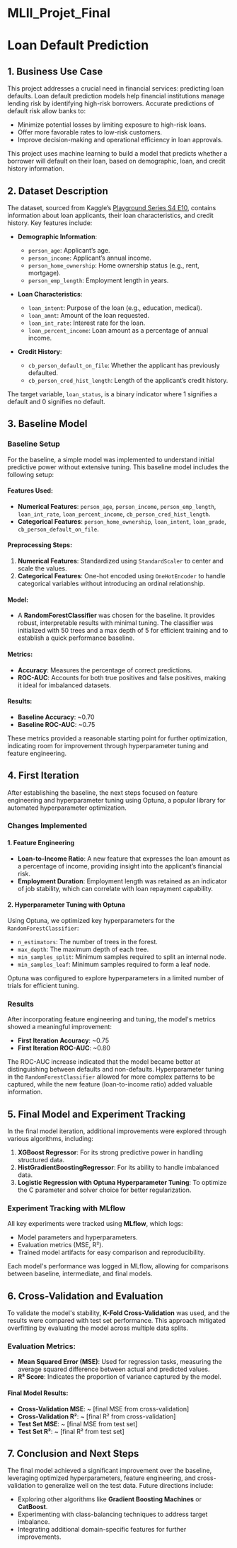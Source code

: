 # MLII_Projet_Final

# Loan Default Prediction

## 1. Business Use Case

This project addresses a crucial need in financial services: predicting loan defaults. Loan default prediction models help financial institutions manage lending risk by identifying high-risk borrowers. Accurate predictions of default risk allow banks to:
- Minimize potential losses by limiting exposure to high-risk loans.
- Offer more favorable rates to low-risk customers.
- Improve decision-making and operational efficiency in loan approvals.

This project uses machine learning to build a model that predicts whether a borrower will default on their loan, based on demographic, loan, and credit history information.

## 2. Dataset Description

The dataset, sourced from Kaggle’s [Playground Series S4 E10](https://www.kaggle.com/competitions/playground-series-s4e10/overview), contains information about loan applicants, their loan characteristics, and credit history. Key features include:

- **Demographic Information**:
  - `person_age`: Applicant’s age.
  - `person_income`: Applicant’s annual income.
  - `person_home_ownership`: Home ownership status (e.g., rent, mortgage).
  - `person_emp_length`: Employment length in years.

- **Loan Characteristics**:
  - `loan_intent`: Purpose of the loan (e.g., education, medical).
  - `loan_amnt`: Amount of the loan requested.
  - `loan_int_rate`: Interest rate for the loan.
  - `loan_percent_income`: Loan amount as a percentage of annual income.

- **Credit History**:
  - `cb_person_default_on_file`: Whether the applicant has previously defaulted.
  - `cb_person_cred_hist_length`: Length of the applicant’s credit history.

The target variable, `loan_status`, is a binary indicator where 1 signifies a default and 0 signifies no default.

## 3. Baseline Model

### Baseline Setup

For the baseline, a simple model was implemented to understand initial predictive power without extensive tuning. This baseline model includes the following setup:

#### Features Used:
- **Numerical Features**: `person_age`, `person_income`, `person_emp_length`, `loan_int_rate`, `loan_percent_income`, `cb_person_cred_hist_length`.
- **Categorical Features**: `person_home_ownership`, `loan_intent`, `loan_grade`, `cb_person_default_on_file`.

#### Preprocessing Steps:
1. **Numerical Features**: Standardized using `StandardScaler` to center and scale the values.
2. **Categorical Features**: One-hot encoded using `OneHotEncoder` to handle categorical variables without introducing an ordinal relationship.

#### Model:
- A **RandomForestClassifier** was chosen for the baseline. It provides robust, interpretable results with minimal tuning. The classifier was initialized with 50 trees and a max depth of 5 for efficient training and to establish a quick performance baseline.

#### Metrics:
- **Accuracy**: Measures the percentage of correct predictions.
- **ROC-AUC**: Accounts for both true positives and false positives, making it ideal for imbalanced datasets.

#### Results:
- **Baseline Accuracy**: ~0.70
- **Baseline ROC-AUC**: ~0.75

These metrics provided a reasonable starting point for further optimization, indicating room for improvement through hyperparameter tuning and feature engineering.

## 4. First Iteration

After establishing the baseline, the next steps focused on feature engineering and hyperparameter tuning using Optuna, a popular library for automated hyperparameter optimization.

### Changes Implemented

#### 1. Feature Engineering
- **Loan-to-Income Ratio**: A new feature that expresses the loan amount as a percentage of income, providing insight into the applicant’s financial risk.
- **Employment Duration**: Employment length was retained as an indicator of job stability, which can correlate with loan repayment capability.

#### 2. Hyperparameter Tuning with Optuna
Using Optuna, we optimized key hyperparameters for the `RandomForestClassifier`:
- `n_estimators`: The number of trees in the forest.
- `max_depth`: The maximum depth of each tree.
- `min_samples_split`: Minimum samples required to split an internal node.
- `min_samples_leaf`: Minimum samples required to form a leaf node.

Optuna was configured to explore hyperparameters in a limited number of trials for efficient tuning.

### Results

After incorporating feature engineering and tuning, the model's metrics showed a meaningful improvement:

- **First Iteration Accuracy**: ~0.75
- **First Iteration ROC-AUC**: ~0.80

The ROC-AUC increase indicated that the model became better at distinguishing between defaults and non-defaults. Hyperparameter tuning in the `RandomForestClassifier` allowed for more complex patterns to be captured, while the new feature (loan-to-income ratio) added valuable information.

## 5. Final Model and Experiment Tracking

In the final model iteration, additional improvements were explored through various algorithms, including:
1. **XGBoost Regressor**: For its strong predictive power in handling structured data.
2. **HistGradientBoostingRegressor**: For its ability to handle imbalanced data.
3. **Logistic Regression with Optuna Hyperparameter Tuning**: To optimize the C parameter and solver choice for better regularization.

### Experiment Tracking with MLflow
All key experiments were tracked using **MLflow**, which logs:
- Model parameters and hyperparameters.
- Evaluation metrics (MSE, R²).
- Trained model artifacts for easy comparison and reproducibility.

Each model's performance was logged in MLflow, allowing for comparisons between baseline, intermediate, and final models.

## 6. Cross-Validation and Evaluation

To validate the model's stability, **K-Fold Cross-Validation** was used, and the results were compared with test set performance. This approach mitigated overfitting by evaluating the model across multiple data splits.

### Evaluation Metrics:
- **Mean Squared Error (MSE)**: Used for regression tasks, measuring the average squared difference between actual and predicted values.
- **R² Score**: Indicates the proportion of variance captured by the model.

#### Final Model Results:
- **Cross-Validation MSE**: ~ [final MSE from cross-validation]
- **Cross-Validation R²**: ~ [final R² from cross-validation]
- **Test Set MSE**: ~ [final MSE from test set]
- **Test Set R²**: ~ [final R² from test set]

## 7. Conclusion and Next Steps

The final model achieved a significant improvement over the baseline, leveraging optimized hyperparameters, feature engineering, and cross-validation to generalize well on the test data. Future directions include:
- Exploring other algorithms like **Gradient Boosting Machines** or **CatBoost**.
- Experimenting with class-balancing techniques to address target imbalance.
- Integrating additional domain-specific features for further improvements.

